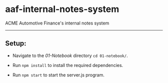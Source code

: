 # aaf-internal-notes-system
ACME Automotive Finance's internal notes system

---

## Setup:
 - Navigate to the *01-Notebook* directory ```cd 01-notebook/```.

 - Run ```npm install``` to install the required dependencies.

 - Run ```npm start``` to start the server.js program.
